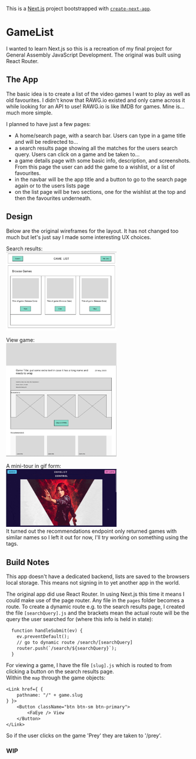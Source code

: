 This is a [Next.js](https://nextjs.org/) project bootstrapped with [`create-next-app`](https://github.com/vercel/next.js/tree/canary/packages/create-next-app).

# GameList

I wanted to learn Next.js so this is a recreation of my final project for General Assembly JavaScript Development. The original was built using React Router.  

## The App

The basic idea is to create a list of the video games I want to play as well as old favourites. I didn't know that RAWG.io existed and only came across it while looking for an API to use! RAWG.io is like IMDB for games. Mine is... much more simple.  

I planned to have just a few pages:
- A home/search page, with a search bar. Users can type in a game title and will be redirected to...
- a search results page showing all the matches for the users search query. Users can click on a game and be taken to...
- a game details page with some basic info, description, and screenshots. From this page the user can add the game to a wishlist, or a list of favourites. 
- in the navbar will be the app title and a button to go to the search page again or to the users lists page
- on the list page will be two sections, one for the wishlist at the top and then the favourites underneath.  

## Design

Below are the original wireframes for the layout. It has not changed too much but let's just say I made some interesting UX choices.  

Search results:  
<img src="./screenshots/searchresults_wireframe.png" width="300">

View game:  
<img src="./screenshots/viewgame_wireframe.png" width="300">

A mini-tour in gif form:  
<img src="./screenshots/ViewGame.gif" width="300">  
It turned out the recommendations endpoint only returned games with similar names so I left it out for now, I'll try working on something using the tags.  

## Build Notes

This app doesn't have a dedicated backend, lists are saved to the browsers local storage. This means not signing in to yet another app in the world.  

The original app did use React Router. In using Next.js this time it means I could make use of the page router. Any file in the `pages` folder becomes a route. To create a dynamic route e.g. to the search results page, I created the file `[searchQuery].js` and the brackets mean the actual route will be the query the user searched for (where this info is held in state):  
```
  function handleSubmit(ev) {
    ev.preventDefault();
    // go to dynamic route /search/[searchQuery]
    router.push(`/search/${searchQuery}`);
  }
```

For viewing a game, I have the file `[slug].js` which is routed to from clicking a button on the search results page.  
Within the `map` through the game objects:  
```
<Link href={ {
    pathname: "/" + game.slug
} }>
    <Button className="btn btn-sm btn-primary">
        <FaEye /> View
    </Button>
</Link>
```
So if the user clicks on the game 'Prey' they are taken to '/prey'.  

### WIP
